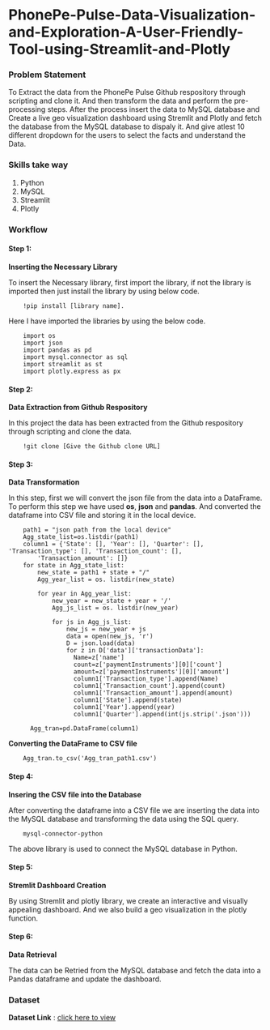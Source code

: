 # PhonePe-Pulse-Data-Visualization-and-Exploration-A-User-Friendly-Tool-using-Streamlit-and-Plotly


### Problem Statement
  To Extract the data from the PhonePe Pulse Github respository through scripting and clone it.  And then transform the data and perform the pre-processing steps. After the process insert the data to MySQL database and Create a live geo visualization dashboard using Stremlit and Plotly and fetch the database from the MySQL database to dispaly it. And give atlest 10 different dropdown for the users to select the facts and understand the Data.

### Skills take way
  1. Python
  2. MySQL
  3. Streamlit
  4. Plotly

### Workflow
#### Step 1:
**Inserting the Necessary Library**

  To insert the Necessary library, first import the library, if not the library is imported then just install the library by using below code.
        
        
        !pip install [library name].
        
  Here I have imported the libraries by using the below code.
        
        import os
        import json
        import pandas as pd
        import mysql.connector as sql
        import streamlit as st
        import plotly.express as px

#### Step 2:
**Data Extraction from Github Respository**

  In this project the data has been extracted from the Github respository through scripting and clone the data.

        !git clone [Give the Github clone URL]


#### Step 3:
**Data Transformation**

  In this step, first we will convert the json file from the data into a DataFrame. To perform this step we have used **os**, **json** and **pandas**. And converted the dataframe into CSV file and storing it in the local device.  

        path1 = "json path from the local device"
        Agg_state_list=os.listdir(path1)
        column1 = {'State': [], 'Year': [], 'Quarter': [], 'Transaction_type': [], 'Transaction_count': [],
            'Transaction_amount': []}
        for state in Agg_state_list:
            new_state = path1 + state + "/"
            Agg_year_list = os. listdir(new_state)
        
            for year in Agg_year_list:
                new_year = new_state + year + '/'
                Agg_js_list = os. listdir(new_year)
        
                for js in Agg_js_list:
                    new_js = new_year + js
                    data = open(new_js, 'r')
                    D = json.load(data)
                    for z in D['data']['transactionData']:
                      Name=z['name']
                      count=z['paymentInstruments'][0]['count']
                      amount=z['paymentInstruments'][0]['amount']
                      column1['Transaction_type'].append(Name)
                      column1['Transaction_count'].append(count)
                      column1['Transaction_amount'].append(amount)
                      column1['State'].append(state)
                      column1['Year'].append(year)
                      column1['Quarter'].append(int(js.strip('.json')))

          Agg_tran=pd.DataFrame(column1)

  
**Converting the DataFrame to CSV file**

        Agg_tran.to_csv('Agg_tran_path1.csv')


#### Step 4:
**Insering the CSV file into the Database**

  After converting the dataframe into a CSV file we are inserting the data into the MySQL database and transforming the data using the SQL query.

        mysql-connector-python

  The above library is used to connect the MySQL database in Python.


#### Step 5:
**Stremlit Dashboard Creation**

  By using Stremlit and plotly library, we create an interactive and visually appealing dashboard. And we also build a geo visualization in the plotly function. 


#### Step 6:
**Data Retrieval**

  The data can be Retried from the MySQL database and fetch the data into a Pandas dataframe and update the dashboard.


### Dataset
**Dataset Link** : [click here to view](https://github.com/PhonePe/pulse#readme)
